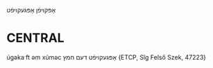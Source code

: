 אָפּקויפֿן
אָפּגעקויפֿט

CENTRAL
========

úgəkaˑft əm xúməc אָפּגעקויפֿט דעם חמץ {ETCP, Sîg Felső Szek, 47223}